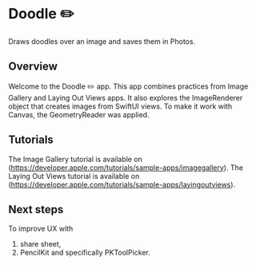 #  Doodle ✏️

Draws doodles over an image and saves them in Photos.

## Overview

Welcome to the Doodle ✏️ app. This app combines practices from Image Gallery and Laying Out Views apps.
It also explores the ImageRenderer object that creates images from SwiftUI views. To make it work with Canvas, the GeometryReader was applied.

## Tutorials
The Image Gallery tutorial is available on (https://developer.apple.com/tutorials/sample-apps/imagegallery).
The Laying Out Views tutorial is available on (https://developer.apple.com/tutorials/sample-apps/layingoutviews).

## Next steps
To improve UX with 
1) share sheet,
2) PencilKit and specifically PKToolPicker.
